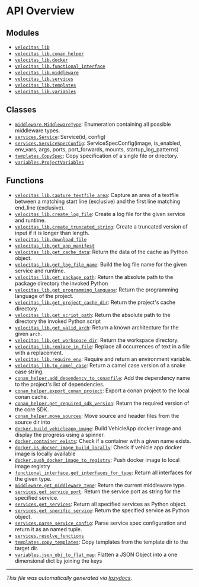 <!-- markdownlint-disable -->

# API Overview

## Modules

- [`velocitas_lib`](./velocitas_lib.md#module-velocitas_lib)
- [`velocitas_lib.conan_helper`](./velocitas_lib.conan_helper.md#module-velocitas_libconan_helper)
- [`velocitas_lib.docker`](./velocitas_lib.docker.md#module-velocitas_libdocker)
- [`velocitas_lib.functional_interface`](./velocitas_lib.functional_interface.md#module-velocitas_libfunctional_interface)
- [`velocitas_lib.middleware`](./velocitas_lib.middleware.md#module-velocitas_libmiddleware)
- [`velocitas_lib.services`](./velocitas_lib.services.md#module-velocitas_libservices)
- [`velocitas_lib.templates`](./velocitas_lib.templates.md#module-velocitas_libtemplates)
- [`velocitas_lib.variables`](./velocitas_lib.variables.md#module-velocitas_libvariables)

## Classes

- [`middleware.MiddlewareType`](./velocitas_lib.middleware.md#class-middlewaretype): Enumeration containing all possible middleware types.
- [`services.Service`](./velocitas_lib.services.md#class-service): Service(id, config)
- [`services.ServiceSpecConfig`](./velocitas_lib.services.md#class-servicespecconfig): ServiceSpecConfig(image, is_enabled, env_vars, args, ports, port_forwards, mounts, startup_log_patterns)
- [`templates.CopySpec`](./velocitas_lib.templates.md#class-copyspec): Copy specification of a single file or directory.
- [`variables.ProjectVariables`](./velocitas_lib.variables.md#class-projectvariables)

## Functions

- [`velocitas_lib.capture_textfile_area`](./velocitas_lib.md#function-capture_textfile_area): Capture an area of a textfile between a matching start line (exclusive) and the first line matching end_line (exclusive).
- [`velocitas_lib.create_log_file`](./velocitas_lib.md#function-create_log_file): Create a log file for the given service and runtime.
- [`velocitas_lib.create_truncated_string`](./velocitas_lib.md#function-create_truncated_string): Create a truncated version of input if it is longer than length.
- [`velocitas_lib.download_file`](./velocitas_lib.md#function-download_file)
- [`velocitas_lib.get_app_manifest`](./velocitas_lib.md#function-get_app_manifest)
- [`velocitas_lib.get_cache_data`](./velocitas_lib.md#function-get_cache_data): Return the data of the cache as Python object.
- [`velocitas_lib.get_log_file_name`](./velocitas_lib.md#function-get_log_file_name): Build the log file name for the given service and runtime.
- [`velocitas_lib.get_package_path`](./velocitas_lib.md#function-get_package_path): Return the absolute path to the package directory the invoked Python
- [`velocitas_lib.get_programming_language`](./velocitas_lib.md#function-get_programming_language): Return the programming language of the project.
- [`velocitas_lib.get_project_cache_dir`](./velocitas_lib.md#function-get_project_cache_dir): Return the project's cache directory.
- [`velocitas_lib.get_script_path`](./velocitas_lib.md#function-get_script_path): Return the absolute path to the directory the invoked Python script
- [`velocitas_lib.get_valid_arch`](./velocitas_lib.md#function-get_valid_arch): Return a known architecture for the given `arch`.
- [`velocitas_lib.get_workspace_dir`](./velocitas_lib.md#function-get_workspace_dir): Return the workspace directory.
- [`velocitas_lib.replace_in_file`](./velocitas_lib.md#function-replace_in_file): Replace all occurrences of text in a file with a replacement.
- [`velocitas_lib.require_env`](./velocitas_lib.md#function-require_env): Require and return an environment variable.
- [`velocitas_lib.to_camel_case`](./velocitas_lib.md#function-to_camel_case): Return a camel case version of a snake case string.
- [`conan_helper.add_dependency_to_conanfile`](./velocitas_lib.conan_helper.md#function-add_dependency_to_conanfile): Add the dependency name to the project's list of dependencies.
- [`conan_helper.export_conan_project`](./velocitas_lib.conan_helper.md#function-export_conan_project): Export a conan project to the local conan cache.
- [`conan_helper.get_required_sdk_version`](./velocitas_lib.conan_helper.md#function-get_required_sdk_version): Return the required version of the core SDK.
- [`conan_helper.move_sources`](./velocitas_lib.conan_helper.md#function-move_sources): Move source and header files from the source dir into
- [`docker.build_vehicleapp_image`](./velocitas_lib.docker.md#function-build_vehicleapp_image): Build VehicleApp docker image and display the progress using a spinner.
- [`docker.container_exists`](./velocitas_lib.docker.md#function-container_exists): Check if a container with a given name exists.
- [`docker.is_docker_image_build_locally`](./velocitas_lib.docker.md#function-is_docker_image_build_locally): Check if vehicle app docker image is locally available
- [`docker.push_docker_image_to_registry`](./velocitas_lib.docker.md#function-push_docker_image_to_registry): Push docker image to local image registry
- [`functional_interface.get_interfaces_for_type`](./velocitas_lib.functional_interface.md#function-get_interfaces_for_type): Return all interfaces for the given type.
- [`middleware.get_middleware_type`](./velocitas_lib.middleware.md#function-get_middleware_type): Return the current middleware type.
- [`services.get_service_port`](./velocitas_lib.services.md#function-get_service_port): Return the service port as string for the specified service.
- [`services.get_services`](./velocitas_lib.services.md#function-get_services): Return all specified services as Python object.
- [`services.get_specific_service`](./velocitas_lib.services.md#function-get_specific_service): Return the specified service as Python object.
- [`services.parse_service_config`](./velocitas_lib.services.md#function-parse_service_config): Parse service spec configuration and return it as an named tuple.
- [`services.resolve_functions`](./velocitas_lib.services.md#function-resolve_functions)
- [`templates.copy_templates`](./velocitas_lib.templates.md#function-copy_templates): Copy templates from the template dir to the target dir.
- [`variables.json_obj_to_flat_map`](./velocitas_lib.variables.md#function-json_obj_to_flat_map): Flatten a JSON Object into a one dimensional dict by joining the keys


---

_This file was automatically generated via [lazydocs](https://github.com/ml-tooling/lazydocs)._
